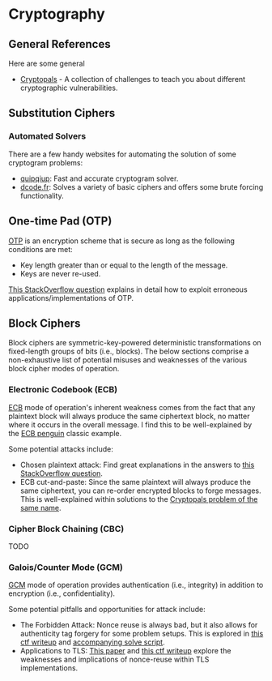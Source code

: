 # Cryptography

## General References

Here are some general

* [Cryptopals](https://cryptopals.com/) - A collection of challenges to teach you about different cryptographic vulnerabilities.

## Substitution Ciphers

### Automated Solvers

There are a few handy websites for automating the solution of some cryptogram problems:

* [quipqiup](https://quipqiup.com/): Fast and accurate cryptogram solver.
* [dcode.fr](https://www.dcode.fr/en): Solves a variety of basic ciphers and offers some brute forcing functionality.

## One-time Pad (OTP)

[OTP](https://en.wikipedia.org/wiki/One-time_pad) is an encryption scheme that is secure as long as the following conditions are met:

* Key length greater than or equal to the length of the message.
* Keys are never re-used.

[This StackOverflow question](https://crypto.stackexchange.com/questions/59/taking-advantage-of-one-time-pad-key-reuse) explains in detail how to exploit erroneous applications/implementations of OTP.

## Block Ciphers

Block ciphers are symmetric-key-powered deterministic transformations on fixed-length groups of bits (i.e., blocks). The below sections comprise a non-exhaustive list of potential misuses and weaknesses of the various block cipher modes of operation.

### Electronic Codebook (ECB)

[ECB](https://en.wikipedia.org/wiki/Block_cipher_mode_of_operation#Electronic_Codebook_(ECB)) mode of operation's inherent weakness comes from the fact that any plaintext block will always produce the same ciphertext block, no matter where it occurs in the overall message. I find this to be well-explained by the [ECB penguin](https://crypto.stackexchange.com/questions/14487/can-someone-explain-the-ecb-penguin) classic example.

Some potential attacks include:

* Chosen plaintext attack: Find great explanations in the answers to [this StackOverflow question](https://crypto.stackexchange.com/questions/42891/chosen-plaintext-attack-on-aes-in-ecb-mode).
* ECB cut-and-paste: Since the same plaintext will always produce the same ciphertext, you can re-order encrypted blocks to forge messages. This is well-explained within solutions to the [Cryptopals problem of the same name](https://cryptopals.com/sets/2/challenges/13).

### Cipher Block Chaining (CBC)

TODO

### Galois/Counter Mode (GCM)

[GCM](https://en.wikipedia.org/wiki/Galois/Counter_Mode) mode of operation provides authentication (i.e., integrity) in addition to encryption (i.e., confidentiality).

Some potential pitfalls and opportunities for attack include:

* The Forbidden Attack: Nonce reuse is always bad, but it also allows for authenticity tag forgery for some problem setups. This is explored in [this ctf writeup](https://web.archive.org/web/20190117114407/http://blog.redrocket.club/2018/03/27/VolgaCTF-Forbidden/) and [accompanying solve script](https://web.archive.org/web/20200308130642/https://gist.github.com/rugo/c158f595653a469c6461e26a60b787bb).
* Applications to TLS: [This paper](https://eprint.iacr.org/2016/475.pdf) and [this ctf writeup](https://web.archive.org/web/20190117114407/http://blog.redrocket.club/2018/03/27/VolgaCTF-Forbidden/) explore the weaknesses and implications of nonce-reuse within TLS implementations.
